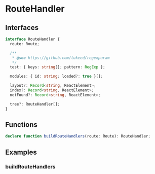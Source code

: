 # RouteHandler

## Interfaces

```ts
interface RouteHandler {
  route: Route;

  /**
   * @see https://github.com/lukeed/regexparam
   */
  test: { keys: string[]; pattern: RegExp };

  modules: { id: string; loaded?: true }[];

  layout?: Record<string, ReactElement>;
  index?: Record<string, ReactElement>;
  notFound?: Record<string, ReactElement>;

  tree?: RouteHandler[];
}
```

## Functions

```ts
declare function buildRouteHandlers(route: Route): RouteHandler;
```

## Examples

### buildRouteHandlers

```ts
```
